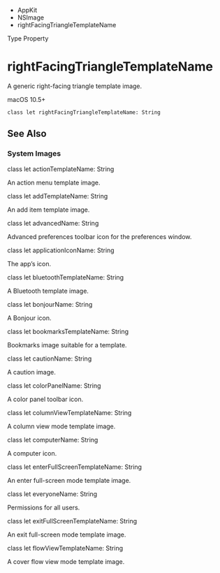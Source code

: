 

- AppKit
- NSImage
-  rightFacingTriangleTemplateName 

Type Property

# rightFacingTriangleTemplateName

A generic right-facing triangle template image.

macOS 10.5+

``` source
class let rightFacingTriangleTemplateName: String
```

## See Also

### System Images

class let actionTemplateName: String

An action menu template image.

class let addTemplateName: String

An add item template image.

class let advancedName: String

Advanced preferences toolbar icon for the preferences window.

class let applicationIconName: String

The app’s icon.

class let bluetoothTemplateName: String

A Bluetooth template image.

class let bonjourName: String

A Bonjour icon.

class let bookmarksTemplateName: String

Bookmarks image suitable for a template.

class let cautionName: String

A caution image.

class let colorPanelName: String

A color panel toolbar icon.

class let columnViewTemplateName: String

A column view mode template image.

class let computerName: String

A computer icon.

class let enterFullScreenTemplateName: String

An enter full-screen mode template image.

class let everyoneName: String

Permissions for all users.

class let exitFullScreenTemplateName: String

An exit full-screen mode template image.

class let flowViewTemplateName: String

A cover flow view mode template image.

